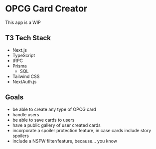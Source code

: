 # OPCG Card Creator

This app is a WIP

## T3 Tech Stack
- Next.js
- TypeScript
- tRPC
- Prisma
  - SQL
- Tailwind CSS
- NextAuth.js

## Goals
- be able to create any type of OPCG card
- handle users
- be able to save cards to users
- have a public gallery of user created cards
- incorporate a spoiler protection feature, in case cards include story spoilers
- include a NSFW filter/feature, because... you know
